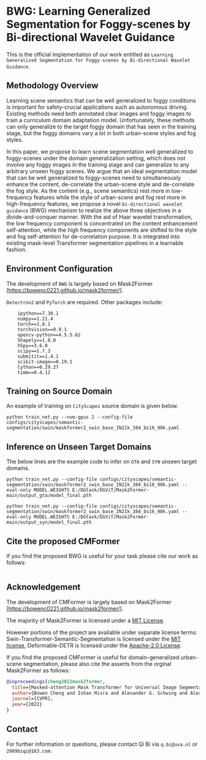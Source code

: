 # BWG: Learning Generalized Segmentation for Foggy-scenes by Bi-directional Wavelet Guidance

This is the official implementation of our work entitled as ```Learning Generalized Segmentation for Foggy-scenes by Bi-directional Wavelet Guidance```.

## Methodology Overview

Learning scene semantics that can be well generalized to foggy conditions is important for safety-crucial applications such as autonomous driving. 
Existing methods need both annotated clear images and foggy images to train a curriculum domain adaptation model.
Unfortunately, these methods can only generalize to the target foggy domain that has seen in the training stage, but the foggy domains vary a lot in both urban-scene styles and fog styles.

In this paper, we propose to learn scene segmentation well generalized to foggy-scenes under the domain generalization setting, which does not involve any foggy images in the training stage and can generalize to any arbitrary unseen foggy scenes. 
We argue that an ideal segmentation model that can be well generalized to foggy-scenes need to simultaneously enhance the content, de-correlate the urban-scene style and de-correlate the fog style. 
As the content (e.g., scene semantics) rest more in low-frequency features while the style of urban-scene and fog rest more in high-frequency features, we propose a novel ```bi-directional wavelet guidance``` (BWG) mechanism to realize the above three objectives in a divide-and-conquer manner. 
With the aid of Haar wavelet transformation,
the low frequency component is concentrated on the content enhancement self-attention, while the high frequency components are shifted to the style and fog self-attention for de-correlation purpose.
It is integrated into existing mask-level Transformer segmentation pipelines in a learnable fashion.

## Environment Configuration
The development of ```BWG``` is largely based on Mask2Former [https://bowenc0221.github.io/mask2former/].

```Detectron2``` and ```PyTorch``` are required. Other packages include:
```
    ipython==7.30.1
    numpy==1.21.4
    torch==1.8.1
    torchvision==0.9.1
    opencv-python==4.5.5.62
    Shapely==1.8.0
    h5py==3.6.0
    scipy==1.7.3
    submitit==1.4.1
    scikit-image==0.19.1
    Cython==0.29.27
    timm==0.4.12
```

## Training on Source Domain
An example of training on ```CityScapes``` source domain is given below.

```
python train_net.py --num-gpus 2 --config-file configs/cityscapes/semantic-segmentation/swin/maskformer2_swin_base_IN21k_384_bs16_90k.yaml
```

## Inference on Unseen Target Domains

The below lines are the example code to infer on ```GTA``` and ```SYN``` unseen target domains.
```
python train_net.py --config-file configs/cityscapes/semantic-segmentation/swin/maskformer2_swin_base_IN21k_384_bs16_90k.yaml --eval-only MODEL.WEIGHTS E:/DGtask/DGViT/Mask2Former-main/output_gta/model_final.pth
```
```
python train_net.py --config-file configs/cityscapes/semantic-segmentation/swin/maskformer2_swin_base_IN21k_384_bs16_90k.yaml --eval-only MODEL.WEIGHTS E:/DGtask/DGViT/Mask2Former-main/output_syn/model_final.pth
```

## Cite the proposed CMFormer

If you find the proposed BWG is useful for your task please cite our work as follows:

```BibTeX

```

## Acknowledgement

The development of CMFormer is largely based on Mask2Former [https://bowenc0221.github.io/mask2former/].

The majority of Mask2Former is licensed under a [MIT License](LICENSE).

However portions of the project are available under separate license terms: Swin-Transformer-Semantic-Segmentation is licensed under the [MIT license](https://github.com/SwinTransformer/Swin-Transformer-Semantic-Segmentation/blob/main/LICENSE), Deformable-DETR is licensed under the [Apache-2.0 License](https://github.com/fundamentalvision/Deformable-DETR/blob/main/LICENSE).

If you find the proposed CMFormer is useful for domain-generalized urban-scene segmentation, please also cite the asserts from the orginal Mask2Former as follows:

```BibTeX
@inproceedings{cheng2021mask2former,
  title={Masked-attention Mask Transformer for Universal Image Segmentation},
  author={Bowen Cheng and Ishan Misra and Alexander G. Schwing and Alexander Kirillov and Rohit Girdhar},
  journal={CVPR},
  year={2022}
}
```

## Contact

For further information or questions, please contact Qi Bi via ```q.bi@uva.nl``` or ```2009biqi@163.com```.


